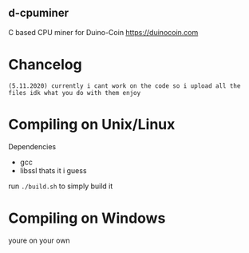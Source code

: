 ## d-cpuminer
C based CPU miner for Duino-Coin
https://duinocoin.com

# Chancelog
``(5.11.2020) currently i cant work on the code so i upload all the files idk what you do with them enjoy``

# Compiling on Unix/Linux

Dependencies
- gcc
- libssl
thats it i guess

run ``./build.sh`` to simply build it

# Compiling on Windows

youre on your own
